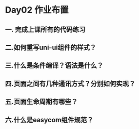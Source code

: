 # Day02 作业布置

## 一. 完成上课所有的代码练习





## 二.如何重写uni-ui组件的样式？





## 三.什么是条件编译？语法是什么？





## 四.页面之间有几种通讯方式？分别如何实现？





## 五.页面生命周期有哪些？





## 六.什么是easycom组件规范？





